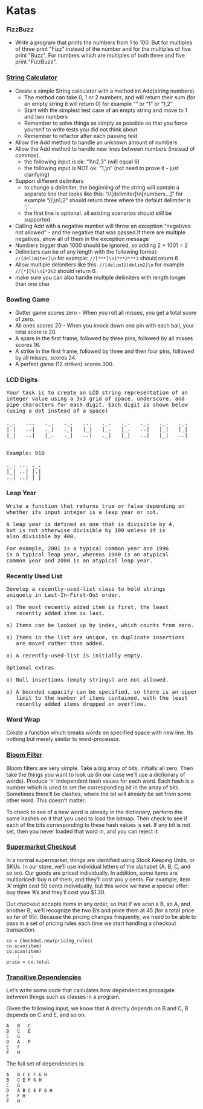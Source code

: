 Katas
=====

### FizzBuzz

- Write a program that prints the numbers from 1 to 100. But for multiples of three print "Fizz"
  instead of the number and for the multiples of five print "Buzz". For numbers which are multiples of both
  three and five print "FizzBuzz".


### [String Calculator](http://osherove.com/tdd-kata-1/)

- Create a simple String calculator with a method int Add(string numbers)
    - The method can take 0, 1 or 2 numbers, and will return their sum (for an empty string it will return 0) for example “” or “1” or “1,2”
    - Start with the simplest test case of an empty string and move to 1 and two numbers
    - Remember to solve things as simply as possible so that you force yourself to write tests you did not think about
    - Remember to refactor after each passing test
- Allow the Add method to handle an unknown amount of numbers
- Allow the Add method to handle new lines between numbers (instead of commas).
    - the following input is ok:  “1\n2,3”  (will equal 6)
    - the following input is NOT ok:  “1,\n” (not need to prove it - just clarifying)
- Support different delimiters
    - to change a delimiter, the beginning of the string will contain a separate line that looks like this:   “//[delimiter]\n[numbers…]” for example “//;\n1;2” should return three where the default delimiter is ‘;’ .
    - the first line is optional. all existing scenarios should still be supported
- Calling Add with a negative number will throw an exception “negatives not allowed” - and the negative that was passed.if there are multiple negatives, show all of them in the exception message
- Numbers bigger than 1000 should be ignored, so adding 2 + 1001  = 2
- Delimiters can be of any length with the following format:  `//[delimiter]\n` for example: `//[***]\n1***2***3` should return 6
- Allow multiple delimiters like this:  `//[delim1][delim2]\n` for example `//[*][%]\n1*2%3` should return 6.
- make sure you can also handle multiple delimiters with length longer than one char


### Bowling Game

- Gutter game scores zero - When you roll all misses, you get a total score of zero.
- All ones scores 20 - When you knock down one pin with each ball, your total score is 20.
- A spare in the first frame, followed by three pins, followed by all misses scores 16.
- A strike in the first frame, followed by three and then four pins, followed by all misses, scores 24.
- A perfect game (12 strikes) scores 300.


### LCD Digits

<pre>
Your task is to create an LCD string representation of an
integer value using a 3x3 grid of space, underscore, and
pipe characters for each digit. Each digit is shown below
(using a dot instead of a space)

._.   ...   ._.   ._.   ...   ._.   ._.   ._.   ._.   ._.
|.|   ..|   ._|   ._|   |_|   |_.   |_.   ..|   |_|   |_|
|_|   ..|   |_.   ._|   ..|   ._|   |_|   ..|   |_|   ..|


Example: 910

._. ... ._.
|_| ..| |.|
..| ..| |_|
</pre>


### Leap Year

<pre>
Write a function that returns true or false depending on
whether its input integer is a leap year or not.

A leap year is defined as one that is divisible by 4,
but is not otherwise divisible by 100 unless it is
also divisible by 400.

For example, 2001 is a typical common year and 1996
is a typical leap year, whereas 1900 is an atypical
common year and 2000 is an atypical leap year.
</pre>


### Recently Used List

<pre>
Develop a recently-used-list class to hold strings
uniquely in Last-In-First-Out order.

o) The most recently added item is first, the least
   recently added item is last.

o) Items can be looked up by index, which counts from zero.

o) Items in the list are unique, so duplicate insertions
   are moved rather than added.

o) A recently-used-list is initially empty.

Optional extras

o) Null insertions (empty strings) are not allowed.

o) A bounded capacity can be specified, so there is an upper
   limit to the number of items contained, with the least
   recently added items dropped on overflow.
</pre>


### Word Wrap

Create a function which breaks words on specified space with new line. Its nothing but merely similar to word-processor.


### [Bloom Filter](http://codekata.com/kata/kata05-bloom-filters/)

Bloom filters are very simple. Take a big array of bits, initially all zero. Then take the things you want to look up (in our case we’ll use a dictionary of words). Produce ‘n’ independent hash values for each word. Each hash is a number which is used to set the corresponding bit in the array of bits. Sometimes there’ll be clashes, where the bit will already be set from some other word. This doesn’t matter.

To check to see of a new word is already in the dictionary, perform the same hashes on it that you used to load the bitmap. Then check to see if each of the bits corresponding to these hash values is set. If any bit is not set, then you never loaded that word in, and you can reject it.


### [Supermarket Checkout](http://codekata.com/kata/kata09-back-to-the-checkout/)

In a normal supermarket, things are identified using Stock Keeping Units, or SKUs. In our store, we’ll use individual letters of the alphabet (A, B, C, and so on). Our goods are priced individually. In addition, some items are multipriced: buy n of them, and they’ll cost you y cents. For example, item ‘A’ might cost 50 cents individually, but this week we have a special offer: buy three ‘A’s and they’ll cost you $1.30.

Our checkout accepts items in any order, so that if we scan a B, an A, and another B, we’ll recognize the two B’s and price them at 45 (for a total price so far of 95). Because the pricing changes frequently, we need to be able to pass in a set of pricing rules each time we start handling a checkout transaction.

    co = CheckOut.new(pricing_rules)
    co.scan(item)
    co.scan(item)
        :    :
    price = co.total


### [Transitive Dependencies](http://codekata.com/kata/kata18-transitive-dependencies/)

Let’s write some code that calculates how dependencies propagate between things such as classes in a program.

Given the following input, we know that A directly depends on B and C, B depends on C and E, and so on.

    A   B   C
    B   C   E
    C   G
    D   A   F
    E   F
    F   H

The full set of dependencies is:

    A   B C E F G H
    B   C E F G H
    C   G
    D   A B C E F G H
    E   F H
    F   H

